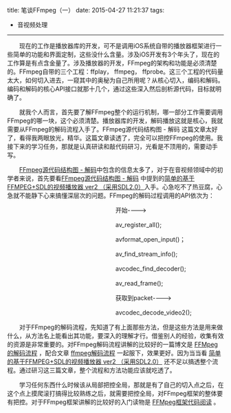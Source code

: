 title: 笔谈FFmpeg（一）
date: 2015-04-27 11:21:37
tags:
- 音视频处理
---
　　现在的工作是播放器库的开发，可不是调用iOS系统自带的播放器框架进行一些简单的功能和界面定制，这些没什么含量。涉及iOS开发有3个年头了，现在的工作算是有点含金量了。涉及播放器的开发，FFmpeg的架构和功能是必须清楚的。FFmpeg自带的三个工程：ffplay， ffmpeg， ffprobe。这三个工程的代码量太大，如何切入进去，一窥其中的奥秘为自己所用呢？从核心切入，编码和解码。编码和解码的核心API接口就那十几个，通过这些深入然后剖析源代码，目标就明确了。

　　就我个人而言，首先要了解FFmpeg整个的运行机制，哪一部分工作需要调用FFmpeg的哪一块，这个必须清楚。播放器库的开发，解码播放这就是核心，我就需要从FFmpeg的解码流程入手了。FFmpeg源代码结构图 - 解码 这篇文章太好了，看得我两眼放光，精华。这篇文章读透了，完全可以把控FFmpeg的使用。我接下来的学习任务，那就是认真研读和敲代码研习，光看是不顶用的，需要动手写。
　　
<!-- more -->

　　[FFmpeg源代码结构图 - 解码](http://blog.csdn.net/leixiaohua1020/article/details/44220151)中包含的信息太多了，对于在音视频领域中的初学者来说，首先要看[FFmpeg源代码结构图 - 解码](http://blog.csdn.net/leixiaohua1020/article/details/44220151) 中提到的[简单的基于FFMPEG+SDL的视频播放器 ver2 （采用SDL2.0）](http://blog.csdn.net/leixiaohua1020/article/details/38868499)入手。心急吃不了热豆腐，心急就不能静下心来搞懂深层次的问题。FFmpeg的解码过程调用的API依次为：

　　　　　　　　　　　　　　　　　　开始---->

　　　　　　　　　　　　　　　　　　av_register_all();

　　　　　　　　　　　　　　　　　　avformat_open_input()；

　　　　　　　　　　　　　　　　　　av_find_stream_info();

　　　　　　　　　　　　　　　　　　avcodec_find_decoder();

　　　　　　　　　　　　　　　　　　av_read_frame();

　　　　　　　　　　　　　　　　　　获取到packet---->

　　　　　　　　　　　　　　　　　　avcodec_decode_video2();

　　对于FFmpeg的解码流程，先知道了有上面那些方法，但是这些方法是用来做什么，从方法名上能看出其功能，要深入的理解才行。借鉴别人的经验，收集有效的资源是非常重要的。对FFmpeg解码流程讲解的比较好的一篇博文是 [FFMpeg的解码流程](http://www.cnblogs.com/moonvan/archive/2011/10/22/2221263.html) ，配合文章  [ffmpeg解码流程](http://blog.csdn.net/ownwell/article/details/8113980) 一起服下，效果更好。因为当当看 [简单的基于FFMPEG+SDL的视频播放器 ver2 （采用SDL2.0）](http://blog.csdn.net/leixiaohua1020/article/details/38868499) 还不足以搞透整个流程。通过研习这三篇文章，整个流程和方法功能应该就吃透了。

　　学习任何东西什么时候该从局部把控全局，那就是有了自己的切入点之后，在这个点上摸爬滚打搞得比较熟练之后，就需要把控全局，对FFmpeg框架的整体要有把控。对于FFmpeg框架讲解的比较好的入门读物是 [FFMpeg框架代码阅读](http://blog.csdn.net/wstarx/article/details/1572393) 。
